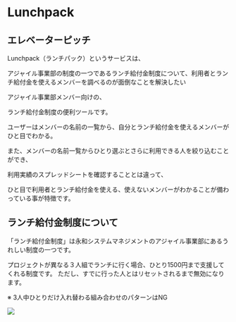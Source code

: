 # Lunchpack
## エレベーターピッチ
Lunchpack（ランチパック）というサービスは、

アジャイル事業部の制度の一つであるランチ給付金制度について、利用者とランチ給付金を使えるメンバーを調べるのが面倒なことを解決したい

アジャイル事業部メンバー向けの、

ランチ給付金制度の便利ツールです。

ユーザーはメンバーの名前の一覧から、自分とランチ給付金を使えるメンバーがひと目でわかる。

また、メンバーの名前一覧からひとり選ぶとさらに利用できる人を絞り込むことができ、

利用実績のスプレッドシートを確認することとは違って、

ひと目で利用者とランチ給付金を使える、使えないメンバーがわかることが備わっている事が特徴です。

## ランチ給付金制度について
「ランチ給付金制度」は永和システムマネジメントのアジャイル事業部にあるうれしい制度の一つです。

プロジェクトが異なる３人組でランチに行く場合、ひとり1500円まで支援してくれる制度です。
ただし、すでに行った人とはリセットされるまで無効になります。

※ 3人中ひとりだけ入れ替わる組み合わせのパターンはNG

![](https://i.imgur.com/y2UaBAx.png)
